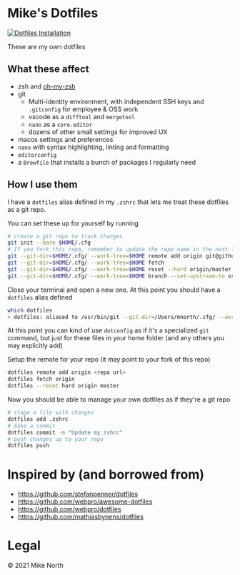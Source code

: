 # Mike's Dotfiles

[![Dotfiles Installation](https://github.com/mike-north/dotfiles/actions/workflows/ci.yml/badge.svg)](https://github.com/mike-north/dotfiles/actions/workflows/ci.yml)

These are my own dotfiles

## What these affect

- zsh and [oh-my-zsh](https://ohmyz.sh)
- git
    - Multi-identity environment, with independent SSH keys and `.gitconfig` for employee & OSS work
    - vscode as a `difftool` and `mergetool`
    - `nano` as a `core.editor`
    - dozens of other small settings for improved UX
- macos settings and preferences
- `nano` with syntax highlighting, linting and formatting
- `editorconfig`
- a `Brewfile` that installs a bunch of packages I regularly need

## How I use them

I have a `dotfiles` alias defined in my `.zshrc` that lets me treat these dotfiles as a git repo.

You can set these up for yourself by running

```sh
# create a git repo to track changes
git init --bare $HOME/.cfg
# If you fork this repo, remember to update the repo name in the next line!
git --git-dir=$HOME/.cfg/ --work-tree=$HOME remote add origin git@github.com:mike-north/dotfiles
git --git-dir=$HOME/.cfg/ --work-tree=$HOME fetch
git --git-dir=$HOME/.cfg/ --work-tree=$HOME reset --hard origin/master
git --git-dir=$HOME/.cfg/ --work-tree=$HOME branch --set-upstream-to origin/master
```
Close your terminal and open a new one. At this point you should have a `dotfiles` alias defined

```sh
which dotfiles
> dotfiles: aliased to /usr/bin/git --git-dir=/Users/mnorth/.cfg/ --work-tree=/Users/mnorth
```

At this point you can kind of use `dotconfig` as if it's a specialized `git` command, but just for these files in your home folder (and any others you may explicitly add)

Setup the remote for your repo (it may point to your fork of this repo)
```sh
dotfiles remote add origin <repo url>
dotfiles fetch origin
dotfiles --reset hard origin master
```

Now you should be able to manage your own dotfiles as if they're a git repo
```sh
# stage a file with changes
dotfiles add .zshrc
# make a commit
dotfiles commit -m "Update my zshrc"
# push changes up to your repo
dotfiles push
```

# Inspired by (and borrowed from)

- https://github.com/stefanpenner/dotfiles
- https://github.com/webpro/awesome-dotfiles
- https://github.com/webpro/dotfiles
- https://github.com/mathiasbynens/dotfiles

# Legal
&copy; 2021 Mike North

